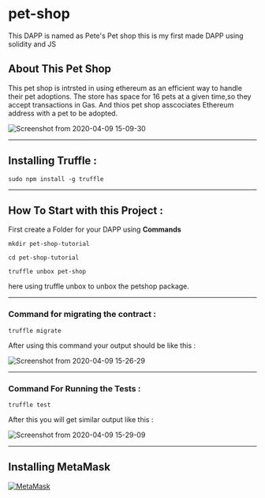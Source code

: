 # pet-shop

 This DAPP is named as Pete's Pet shop this is my first made DAPP using solidity and JS

## About This Pet Shop 

This pet shop is intrsted in using ethereum as an efficient way to handle their pet adoptions. The store has space for 16 pets at a given time,so they accept transactions in Gas. And thios pet shop asscociates Ethereum address with a pet to be adopted.


![Screenshot from 2020-04-09 15-09-30](https://user-images.githubusercontent.com/56226813/78881725-d49bd980-7a74-11ea-9a0a-e5802529daf5.png)

---

## Installing Truffle :

`sudo npm install -g truffle`

---

## How To Start with this Project :

First create a Folder for your DAPP using **Commands**

`mkdir pet-shop-tutorial`

`cd pet-shop-tutorial`

`truffle unbox pet-shop`

here using truffle unbox to unbox the petshop package.

---

### Command for migrating the contract :

`truffle migrate`

After using this command your output should be like this :

![Screenshot from 2020-04-09 15-26-29](https://user-images.githubusercontent.com/56226813/78883050-97d0e200-7a76-11ea-9f45-5184a1d27000.png)

---

### Command For Running the Tests :

`truffle test`

After this you will get similar output like this :

![Screenshot from 2020-04-09 15-29-09](https://user-images.githubusercontent.com/56226813/78883343-0877fe80-7a77-11ea-830a-a4db7fcb5022.png)

---

## Installing MetaMask

<a href="https://metamask.io/" target="_blank"><img src="![Screenshot from 2020-04-09 17-48-11](https://user-images.githubusercontent.com/56226813/78894437-a923e980-7a8a-11ea-81e6-8b4a933492a9.png)" alt="MetaMask"></a>
